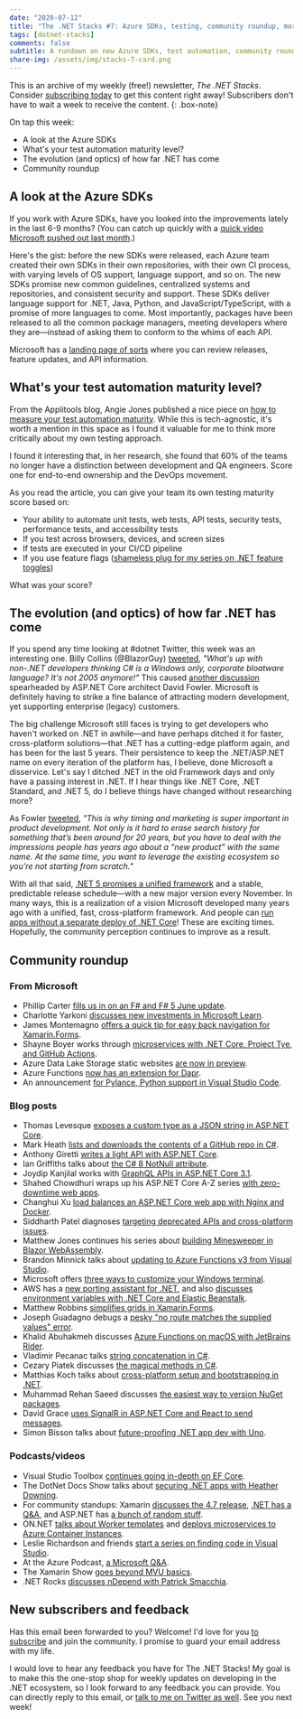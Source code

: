 ```yaml
---
date: "2020-07-12"
title: "The .NET Stacks #7: Azure SDKs, testing, community roundup, more!"
tags: [dotnet-stacks]
comments: false
subtitle: A rundown on new Azure SDKs, test automation, community roundup, and more!
share-img: /assets/img/stacks-7-card.png
---
```


This is an archive of my weekly (free!) newsletter, *The .NET Stacks*. Consider [subscribing today](https://dotnetstacks.com) to get this content right away! Subscribers don't have to wait a week to receive the content.
{: .box-note}

On tap this week:

- A look at the Azure SDKs
- What's your test automation maturity level?
- The evolution (and optics) of how far .NET has come
- Community roundup

## A look at the Azure SDKs

If you work with Azure SDKs, have you looked into the improvements lately in the last 6-9 months? (You can catch up quickly with a [quick video Microsoft pushed out last month](https://www.youtube.com/watch?v=38RYIx7a2M4).)

Here's the gist: before the new SDKs were released, each Azure team created their own SDKs in their own repositories, with their own CI process, with varying levels of OS support, language support, and so on. The new SDKs promise new common guidelines, centralized systems and repositories, and consistent security and support. These SDKs deliver language support for .NET, Java, Python, and JavaScript/TypeScript, with a promise of more languages to come. Most importantly, packages have been released to all the common package managers, meeting developers where they are—instead of asking them to conform to the whims of each API.

Microsoft has a [landing page of sorts](https://azure.github.io/azure-sdk/) where you can review releases, feature updates, and API information.

## What's your test automation maturity level?

From the Applitools blog, Angie Jones published a nice piece on [how to measure your test automation maturity](https://applitools.com/blog/measure-your-test-automation-maturity). While this is tech-agnostic, it's worth a mention in this space as I found it valuable for me to think more critically about my own testing approach. 

I found it interesting that, in her research, she found that 60% of the teams no longer have a distinction between development and QA engineers. Score one for end-to-end ownership and the DevOps movement.

As you read the article, you can give your team its own testing maturity score based on:

- Your ability to automate unit tests, web tests, API tests, security tests, performance tests, and accessibility tests
- If you test across browsers, devices, and screen sizes
- If tests are executed in your CI/CD pipeline
- If you use feature flags ([shameless plug for my series on .NET feature toggles](https://daveabrock.com/2020/05/24/introducing-feature-management-copy))

What was your score?

## The evolution (and optics) of how far .NET has come

If you spend any time looking at #dotnet Twitter, this week was an interesting one. Billy Collins (@BlazorGuy) [tweeted](https://twitter.com/BlazorGuy/status/1279092538490736640), *"What's up with non-.NET developers thinking C# is a Windows only, corporate bloatware language? It's not 2005 anymore!"* This caused [another discussion](https://twitter.com/davidfowl/status/1279538339780063232) spearheaded by ASP.NET Core architect David Fowler. Microsoft is definitely having to strike a fine balance of attracting modern development, yet supporting enterprise (legacy) customers.

The big challenge Microsoft still faces is trying to get developers who haven't worked on .NET in awhile—and have perhaps ditched it for faster, cross-platform solutions—that .NET has a cutting-edge platform again, and has been for the last 5 years. Their persistence to keep the .NET/ASP.NET name on every iteration of the platform has, I believe, done Microsoft a disservice. Let's say I ditched .NET in the old Framework days and only have a passing interest in .NET. If I hear things like .NET Core, .NET Standard, and .NET 5, do I believe things have changed without researching more?

As Fowler [tweeted](https://twitter.com/davidfowl/status/1279545670894936065), *"This is why timing and marketing is super important in product development. Not only is it hard to erase search history for something that’s been around for 20 years, but you have to deal with the impressions people has years ago about a “new product” with the same name. At the same time, you want to leverage the existing ecosystem so you’re not starting from scratch."*

With all that said, [.NET 5 promises a unified framework](https://devblogs.microsoft.com/dotnet/introducing-net-5/) and a stable, predictable release schedule—with a new major version every November. In many ways, this is a realization of a vision Microsoft developed many years ago with a unified, fast, cross-platform framework. And people can [run apps without a separate deploy of .NET Core](https://github.com/dotnet/runtime/issues/36590)! These are exciting times. Hopefully, the community perception continues to improve as a result.

## Community roundup

### From Microsoft

- Phillip Carter [fills us in on an F# and F# 5 June update](https://devblogs.microsoft.com/dotnet/f-5-and-f-tools-update-for-june/).
- Charlotte Yarkoni [discusses new investments in Microsoft Learn](https://blogs.microsoft.com/blog/2020/07/01/skilling-for-the-future-new-investments-in-microsoft-learn/).
- James Montemagno [offers a quick tip for easy back navigation for Xamarin.Forms](https://devblogs.microsoft.com/xamarin/xamarin-forms-shell-back-navigation/).
- Shayne Boyer works through [microservices with .NET Core, Project Tye, and GitHub Actions](https://techcommunity.microsoft.com/t5/apps-on-azure/building-a-path-to-success-for-microservices-and-net-core/ba-p/1502270).
- Azure Data Lake Storage static websites [are now in preview](https://azure.microsoft.com/en-us/updates/static-website-for-azure-data-lake-storage-now-in-public-preview/).
- Azure Functions [now has an extension for Dapr](https://cloudblogs.microsoft.com/opensource/2020/07/01/announcing-azure-functions-extension-for-dapr/).
- An announcement [for Pylance, Python support in Visual Studio Code](https://devblogs.microsoft.com/python/announcing-pylance-fast-feature-rich-language-support-for-python-in-visual-studio-code/).

### Blog posts

- Thomas Levesque [exposes a custom type as a JSON string in ASP.NET Core](https://thomaslevesque.com/2020/06/27/exposing-custom-type-as-json-string-in-asp-net-core-api/).
- Mark Heath [lists and downloads the contents of a GitHub repo in C#](https://markheath.net/post/list-and-download-github-repo-cs).
- Anthony Giretti [writes a light API with ASP.NET Core](https://anthonygiretti.com/2020/06/29/nano-services-with-asp-net-core-or-how-to-build-a-light-api/).
- Ian Griffiths talks about [the C# 8 NotNull attribute](https://endjin.com/blog/2020/06/dotnet-csharp-8-nullable-references-notnull).
- Joydip Kanjilal works with [GraphQL APIs in ASP.NET Core 3.1](https://www.red-gate.com/simple-talk/dotnet/net-development/building-and-consuming-graphql-api-in-asp-net-core-3-1/).
- Shahed Chowdhuri wraps up his ASP.NET Core A-Z series [with zero-downtime web apps](https://wakeupandcode.com/zero-downtime-web-apps-for-asp-net-core-3-1/).
- Changhui Xu [load balances an ASP.NET Core web app with Nginx and Docker](https://codeburst.io/load-balancing-an-asp-net-core-web-app-using-nginx-and-docker-66753eb08204).
- Siddharth Patel diagnoses [targeting deprecated APIs and cross-platform issues](https://www.techblogcity.com/2020/06/27/net-api-analyzer-targeting-deprecated-apis-and-cross-platform-issues/).
- Matthew Jones continues his series about [building Minesweeper in Blazor WebAssembly](https://exceptionnotfound.net/minesweeper-in-blazor-webassembly-part-2-the-blazor-component/).
- Brandon Minnick talks about [updating to Azure Functions v3 from Visual Studio](https://techcommunity.microsoft.com/t5/apps-on-azure/updating-to-azure-functions-v3-in-visual-studio/ba-p/1499785).
- Microsoft offers [three ways to customize your Windows terminal](https://blogs.windows.com/windowsdeveloper/2020/06/30/3-ways-to-customize-your-windows-terminal/?WT.mc_id=DX_MVP4025064).
- AWS has a [new porting assistant for .NET](https://aws.amazon.com/blogs/aws/announcing-the-porting-assistant-for-net), and also [discusses environment variables with .NET Core and Elastic Beanstalk](https://aws.amazon.com/blogs/developer/environment-variables-with-net-core-and-elastic-beanstalk/).
- Matthew Robbins [simplifies grids in Xamarin.Forms](https://www.mfractor.com/blogs/news/simplifying-grids-in-xamarin-forms).
- Joseph Guadagno debugs a [pesky "no route matches the supplied values" error](https://www.josephguadagno.net/2020/07/01/no-route-matches-the-supplied-values).
- Khalid Abuhakmeh discusses [Azure Functions on macOS with JetBrains Rider](https://khalidabuhakmeh.com/azure-functions-on-macos-with-jetbrains-rider).
- Vladimir Pecanac talks [string concatenation in C#](https://code-maze.com/different-ways-concatenate-strings-csharp/).
- Cezary Piatek discusses [the magical methods in C#](https://cezarypiatek.github.io/post/methods-with-special-signature/).
- Matthias Koch talks about [cross-platform setup and bootstrapping in .NET](https://ithrowexceptions.com/2020/07/01/road-to-cross-platform-setup-and-bootstrapping-in-dotnet.html).
- Muhammad Rehan Saeed discusses [the easiest way to version NuGet packages](https://rehansaeed.com/the-easiest-way-to-version-nuget-packages/).
- David Grace [uses SignalR in ASP.NET Core and React to send messages](https://www.roundthecode.com/dotnet/using-signalr-in-asp-net-core-react-to-send-messages).
- Simon Bisson talks about [future-proofing .NET app dev with Uno](https://www.roundthecode.com/dotnet/using-signalr-in-asp-net-core-react-to-send-messages).

### Podcasts/videos

- Visual Studio Toolbox [continues going in-depth on EF Core](https://channel9.msdn.com/Shows/Visual-Studio-Toolbox/Entity-Framework-Core-In-Depth-Part-6).
- The DotNet Docs Show talks about [securing .NET apps with Heather Downing](https://www.youtube.com/watch?v=GY5SQMYN_9o).
- For community standups: Xamarin [discusses the 4.7 release](https://www.youtube.com/watch?v=FZmPwX1oRU8), [.NET has a Q&A](https://www.youtube.com/watch?v=PRbk13u_-Mg), and ASP.NET has [a bunch of random stuff](https://www.youtube.com/watch?v=EtJ8jkm6o1o).
- ON.NET [talks about Worker templates](https://channel9.msdn.com/Shows/On-NET/ASPNET-Core-Series-Getting-started-with-the-Worker-templates) and [deploys microservices to Azure Container Instances](https://channel9.msdn.com/Shows/On-NET/ASPNET-Core-Series-Deploying-your-Microservice-to-Azure-Container-Instances).
- Leslie Richardson and friends [start a series on finding code in Visual Studio](https://channel9.msdn.com/Shows/Visual-Studio-Toolbox/Finding-Code-Part-1).
- At the Azure Podcast, [a Microsoft Q&A](http://azpodcast.azurewebsites.net/post/Episode-336-Microsoft-QA1).
- The Xamarin Show [goes beyond MVU basics](https://channel9.msdn.com/Shows/XamarinShow/FSharp-Fabulous-Beyond-MVU-Basics).
- .NET Rocks [discusses nDepend with Patrick Smacchia](https://www.dotnetrocks.com/default.aspx?ShowNum=1694).

## New subscribers and feedback

Has this email been forwarded to you? Welcome! I'd love for you [to subscribe](https://www.dotnetstacks.com) and join the community. I promise to guard your email address with my life.

I would love to hear any feedback you have for The .NET Stacks! My goal is to make this the one-stop shop for weekly updates on developing in the .NET ecosystem, so I look forward to any feedback you can provide. You can directly reply to this email, or [talk to me on Twitter as well](https://www.dotnetstacks.com). See you next week!
